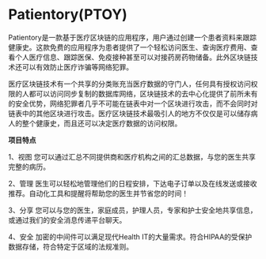 # Patientory(PTOY)

Patientory是一款基于医疗区块链的应用程序，用户通过创建一个患者资料来跟踪健康史。这款免费的应用程序为患者提供了一个轻松访问医生、查询医疗费用、查看个人医疗信息、跟踪医保、免疫接种甚至可以对接药房药物储备。此外区块链技术还可以有效防止医疗诈骗等网络犯罪。

医疗区块链技术有一个共享的分类账充当医疗数据的守门人，任何具有授权访问权限的人都可以访问同步复制的数据库网络，区块链技术的去中心化提供了前所未有的安全优势，网络犯罪者几乎不可能在链表中对一个区块进行攻击，而不会同时对链表中的其他区块进行攻击。医疗区块链技术最吸引人的地方不仅仅是可以储存病人的整个健康史，而且还可以决定医疗数据的访问权限。

**项目特点**

1、视图
您可以通过汇总不同提供商和医疗机构之间的汇总数据，与您的医生共享完整的病历。

2、管理
医生可以轻松地管理他们的日程安排，下达电子订单以及在线发送或接收推荐。自动化工具和提醒将帮助您的医生并节省您的时间！

3、分享
您可以与您的医生，家庭成员，护理人员，专家和护士安全地共享信息，或通过我们的安全消息传递平台聊天。

4、安全
加密的中间件可以满足现代Health IT的大量需求。符合HIPAA的受保护数据存储，符合特定于区域的法规准则。
